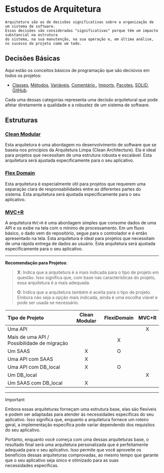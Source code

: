 ﻿# Estudos de Arquitetura

```
Arquitetura são as de decisões significativas sobre a organização de um sistema de software.
Essas decisões são consideradas "significativas" porque têm um impacto substancial na estrutura
do sistema, na sua manutenção, na sua operação e, em última análise, no sucesso do projeto como um todo.
```

## Decisões Básicas

Aqui estão os conceitos básicos de programação que são decisivos em todos os projetos:

- [Classes](basic/classes.md), [Métodos](basic/methods.md), [Variáveis](basic/variables.md), [Comentário ](basic/comments.md), [Imports](basic/imports.md), [Pacotes](basic/packages.md), [SOLID](basic/solid.md), [GitHub](gitHub/gitHub.md).

Cada uma dessas categorias representa uma decisão arquitetural que pode afetar diretamente a qualidade e a robustez de um sistema de software.


## Estruturas

### [Clean Modular](architecture/clear_modular/clear_modular.md)

Esta arquitetura é uma abordagem no desenvolvimento de software que se baseia nos princípios da Arquitetura Limpa (Clean Architecture). Ela é ideal para projetos que necessitam de uma estrutura robusta e escalável. Esta arquitetura será ajustada especificamente para o seu aplicativo.

### [Flex Domain](architecture/flex_domain/flex_domain.md)

Esta arquitetura é especialmente útil para projetos que requerem uma separação clara de responsabilidades entre as diferentes partes do sistema. Esta arquitetura será ajustada especificamente para o seu aplicativo.

### [MVC+R](architecture/MVC+R/MVC+R.md)

A arquitetura ``MVC+R`` é uma abordagem simples que consome dados de uma API e os exibe na tela com o mínimo de processamento. Em um fluxo básico, o dado vem do repositório, segue para o controlador e é então apresentado na tela. Esta arquitetura é ideal para projetos que necessitam de uma rápida entrega de dados ao usuário. Esta arquitetura será ajustada especificamente para o seu aplicativo.

---

**Recomendação para Projetos**:
> **X**: Indica que a arquitetura é a mais indicada para o tipo de projeto em questão. Isso significa que, com base nas características do projeto, essa arquitetura é a mais adequada.
> 
> **O**: Indica que a arquitetura também é aceita para o tipo de projeto. Embora não seja a opção mais indicada, ainda é uma escolha viável e pode ser usada se necessário.

| Tipo de Projeto | Clean Modular | FlexiDomain | MVC+R |
|:----------------|:-------------:|:-----------:|:-----:|
| Uma API         |               |             |   X   |
| Mais de uma API / Possibilidade de migração |               |      X       |       |
| Um SAAS         |       X       |      O      |       |
| Uma API com SAAS|       X       |             |       |
| Uma API com DB_local |    X    |      O      |       |
| Um DB_local     |               |             |   X   |
| Um SAAS com DB_local |    X    |             |       |

---
> [!IMPORTANT]
> Embora essas arquiteturas forneçam uma estrutura base, elas são flexíveis e podem ser adaptadas para atender às necessidades específicas do seu aplicativo. Isso significa que, enquanto a arquitetura fornece um roteiro geral, a implementação específica pode variar dependendo dos requisitos do seu aplicativo.
>
> Portanto, enquanto você começa com uma dessas arquiteturas base, o resultado final será uma arquitetura personalizada que é perfeitamente adequada para o seu aplicativo. Isso permite que você aproveite os benefícios dessas arquiteturas comprovadas, ao mesmo tempo que garante que o seu aplicativo seja único e otimizado para as suas necessidades específicas.

